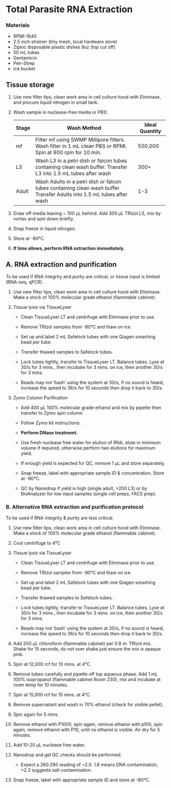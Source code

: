 # Total Parasite RNA Extraction

### Materials
- RPMI-1640  
- 2.5 inch strainer (tiny mesh, local hardware store)  
- Ziploc disposable plastic dishes 8oz (top cut off)  
- 50 mL tubes   
- Gentamicin  
- Pen-Strep
- Ice bucket

## Tissue storage

1. Use new filter tips, clean work area in cell culture hood with Eliminase, and procure liquid nitrogen in small tank.

2. Wash sample in nuclease-free media or PBS:

    |Stage| Wash Method | Ideal Quantity|
    |----------------------------|------|----------------------------------------|
    |mf                          |   Filter mf using SWMP Millipore filters. Wash filter in 1 mL clean PBS or RPMI. Spin at 900 rpm for 10 min.   |500,000                                 |
    |L3             |Wash L3 in a petri dish or falcon tubes containing clean wash buffer. Transfer L3 into 1.5 mL tubes after wash    |300+ |
    |Adult              |  Wash Adults in a petri dish or falcon tubes containing clean wash buffer. Transfer Adults into 1.5 mL tubes after wash      | 1-3   |  

3. Draw off media leaving ~ 100 μL behind. Add 300 μL TRIzol LS, mix by vortex and spin down briefly.

4. Snap freeze in liquid nitrogen.

5. Store at -80°C.

6. **If time allows, perform RNA extraction immediately.**


## A. RNA extraction and purification

To be used if RNA integrity and purity are critical, or tissue input is limited (RNA-seq, qPCR).

1. Use new filter tips, clean work area in cell culture hood with Eliminase. Make a stock of 100% molecular grade ethanol (flammable cabinet).

2. Tissue lysis via TissueLyser

    - Clean TissueLyser LT and centrifuge with Eliminase prior to use.

    - Remove TRIzol samples from -80°C and thaw on ice.

    - Set up and label 2 mL Safelock tubes with one Qiagen smashing bead per tube.

    - Transfer thawed samples to Safelock tubes.

    - Lock tubes tightly, transfer to TissueLyser LT. Balance tubes. Lyse at 30/s for 3 mins., then incubate for 3 mins. on ice, then another 30/s for 3 mins.

    - Beads may not ‘bash’ using the system at 30/s, if no sound is heard, increase the speed to 36/s for 10 seconds then drop it back to 30/s.

3. Zymo Column Purification

    - Add 400 μL 100% molecular grade ethanol and mix by pipette then transfer to Zymo spin column.

    - Follow Zymo kit instructions.

    - **Perform DNase treatment.**

    - Use fresh nuclease free water for elution of RNA, elute in minimum volume if required, otherwise perform two elutions for maximum yield.

    - If enough yield is expected for QC, remove 1 µL and store separately.

    - Snap freeze, label with appropriate sample ID & concentration. Store at -80°C.

    - QC by Nanodrop if yield is high (single adult, >200 L3) or by BioAnalyzer for low input samples (single cell preps, FACS prep).

### B. Alternative RNA extraction and purification protocol

To be used if RNA integrity & purity are less critical.

1. Use new filter tips, clean work area in cell culture hood with Eliminase. Make a stock of 100% molecular grade ethanol (flammable cabinet).

2. Cool centrifuge to 4°C

3. Tissue lysis via TissueLyser

    - Clean TissueLyser LT and centrifuge with Eliminase prior to use.

    - Remove TRIzol samples from -80°C and thaw on ice.

    - Set up and label 2 mL Safelock tubes with one Qiagen smashing bead per tube.

    - Transfer thawed samples to Safelock tubes.

    - Lock tubes tightly, transfer to TissueLyser LT. Balance tubes. Lyse at 30/s for 3 mins., then incubate for 3 mins. on ice, then another 30/s for 3 mins.

    - Beads may not ‘bash’ using the system at 30/s, if no sound is heard, increase the speed to 36/s for 10 seconds then drop it back to 30/s.

3. Add 200 µL chloroform (flammable cabinet) per 0.8 m: TRIzol mix. Shake for 15 seconds, do not over shake just ensure the mix is opaque pink.

4. Spin at 12,000 rcf for 10 mins. at 4°C.

5. Remove tubes carefully and pipette off top aqueous phase. Add 1 mL 100% isopropanol (flammable cabinet Room 230), mix and incubate at room temp for 10 minutes.

6. Spin at 15,000 rcf for 15 mins. at 4°C.

7. Remove supernatant and wash in 70% ethanol (check for visible pellet).

8. Spin again for 5 mins.

9. Remove ethanol with P1000, spin again, remove ethanol with p100, spin again, remove ethanol with P10, until no ethanol is visible. Air dry for 5 minutes.

10. Add 10-20 µL nuclease free water.

11. Nanodrop and gel QC checks should be performed.

    - Expect a 260:280 reading of ~2.0. 1.8 means DNA contamination, >2.2 suggests salt contamination.

12. Snap freeze, label with appropriate sample ID and store at -80°C.
